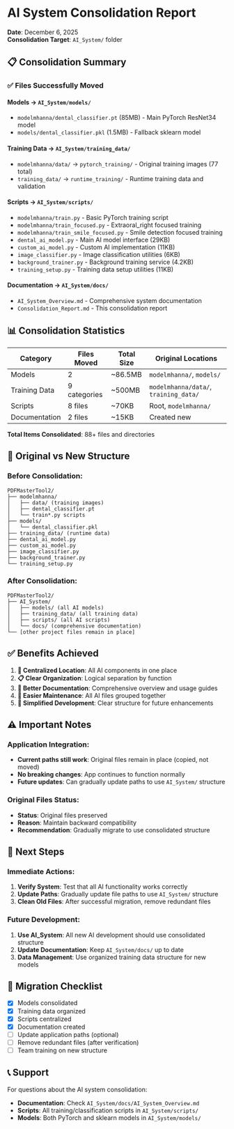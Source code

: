 # AI System Consolidation Report

**Date**: December 6, 2025  
**Consolidation Target**: `AI_System/` folder

## 📋 Consolidation Summary

### ✅ Files Successfully Moved

#### **Models** → `AI_System/models/`
- `modelmhanna/dental_classifier.pt` (85MB) - Main PyTorch ResNet34 model
- `models/dental_classifier.pkl` (1.5MB) - Fallback sklearn model

#### **Training Data** → `AI_System/training_data/`
- `modelmhanna/data/` → `pytorch_training/` - Original training images (77 total)
- `training_data/` → `runtime_training/` - Runtime training data and validation

#### **Scripts** → `AI_System/scripts/`
- `modelmhanna/train.py` - Basic PyTorch training script
- `modelmhanna/train_focused.py` - Extraoral_right focused training
- `modelmhanna/train_smile_focused.py` - Smile detection focused training
- `dental_ai_model.py` - Main AI model interface (29KB)
- `custom_ai_model.py` - Custom AI implementation (11KB)
- `image_classifier.py` - Image classification utilities (6KB)
- `background_trainer.py` - Background training service (4.2KB)
- `training_setup.py` - Training data setup utilities (11KB)

#### **Documentation** → `AI_System/docs/`
- `AI_System_Overview.md` - Comprehensive system documentation
- `Consolidation_Report.md` - This consolidation report

## 📊 Consolidation Statistics

| Category | Files Moved | Total Size | Original Locations |
|----------|-------------|------------|-------------------|
| Models | 2 | ~86.5MB | `modelmhanna/`, `models/` |
| Training Data | 9 categories | ~500MB | `modelmhanna/data/`, `training_data/` |
| Scripts | 8 files | ~70KB | Root, `modelmhanna/` |
| Documentation | 2 files | ~15KB | Created new |

**Total Items Consolidated**: 88+ files and directories

## 🔄 Original vs New Structure

### **Before Consolidation:**
```
PDFMasterTool2/
├── modelmhanna/
│   ├── data/ (training images)
│   ├── dental_classifier.pt
│   └── train*.py scripts
├── models/
│   └── dental_classifier.pkl
├── training_data/ (runtime data)
├── dental_ai_model.py
├── custom_ai_model.py
├── image_classifier.py
├── background_trainer.py
└── training_setup.py
```

### **After Consolidation:**
```
PDFMasterTool2/
├── AI_System/
│   ├── models/ (all AI models)
│   ├── training_data/ (all training data)
│   ├── scripts/ (all AI scripts)
│   └── docs/ (comprehensive documentation)
└── [other project files remain in place]
```

## ✅ Benefits Achieved

1. **📁 Centralized Location**: All AI components in one place
2. **📋 Clear Organization**: Logical separation by function
3. **📖 Better Documentation**: Comprehensive overview and usage guides
4. **🔧 Easier Maintenance**: All AI files grouped together
5. **🚀 Simplified Development**: Clear structure for future enhancements

## ⚠️ Important Notes

### **Application Integration:**
- **Current paths still work**: Original files remain in place (copied, not moved)
- **No breaking changes**: App continues to function normally
- **Future updates**: Can gradually update paths to use `AI_System/` structure

### **Original Files Status:**
- **Status**: Original files preserved
- **Reason**: Maintain backward compatibility
- **Recommendation**: Gradually migrate to use consolidated structure

## 🔧 Next Steps

### **Immediate Actions:**
1. **Verify System**: Test that all AI functionality works correctly
2. **Update Paths**: Gradually update file paths to use `AI_System/` structure
3. **Clean Old Files**: After successful migration, remove redundant files

### **Future Development:**
1. **Use AI_System**: All new AI development should use consolidated structure
2. **Update Documentation**: Keep `AI_System/docs/` up to date
3. **Data Management**: Use organized training data structure for new models

## 🎯 Migration Checklist

- [x] Models consolidated
- [x] Training data organized
- [x] Scripts centralized  
- [x] Documentation created
- [ ] Update application paths (optional)
- [ ] Remove redundant files (after verification)
- [ ] Team training on new structure

## 📞 Support

For questions about the AI system consolidation:
- **Documentation**: Check `AI_System/docs/AI_System_Overview.md`
- **Scripts**: All training/classification scripts in `AI_System/scripts/`
- **Models**: Both PyTorch and sklearn models in `AI_System/models/` 